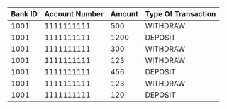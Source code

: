 | Bank ID | Account Number | Amount | Type Of Transaction |
|----|------|-----|-----|
| 1001 | 1111111111 | 500 | WITHDRAW |
| 1001 | 1111111111 | 1200 | DEPOSIT |
| 1001 | 1111111111 | 300 | WITHDRAW |
| 1001 | 1111111111 | 123 | WITHDRAW |
| 1001 | 1111111111 | 456 | DEPOSIT |
| 1001 | 1111111111 | 123 | WITHDRAW |
| 1001 | 1111111111 | 120 | DEPOSIT |
